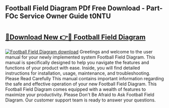 ## Football Field Diagram PDf Free Download - Part-FOc Service Owner Guide t0NTU

# <h2><a href="http://dfi7bxd.blite.top/?on=Football+Field+Diagram">🔗Download New 👉🔴 Football Field Diagram</a></h2>

[![Football Field Diagram download](https://i.imgur.com/lujVjoI.png)](http://dfi7bxd.blite.top/?on=Football+Field+Diagram)
Greetings and welcome to the user manual for your newly implemented system Football Field Diagram. This manual is specifically designed to help you navigate the features and functions of your product with ease. Inside, you will find detailed instructions for installation, usage, maintenance, and troubleshooting. Please Read Carefully This manual contains important information regarding the safe and effective operation of your new Football Field Diagram. This Football Field Diagram comes equipped with a wealth of features to maximize your productivity. Please Don't Be Afraid to Ask Football Field Diagram. Our customer support team is ready to answer your questions.

